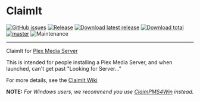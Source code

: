 # ClaimIt
[![GitHub issues](https://img.shields.io/github/issues/ukdtom/ClaimIt.svg?style=flat)](https://github.com/ukdtom/ClaimIt/issues)
[![Release](https://img.shields.io/github/release/ukdtom/ClaimIt.svg?style=flat)](https://github.com/ukdtom/ClaimIt/releases/latest)
[![Download latest release](https://img.shields.io/github/downloads/ukdtom/ClaimIt/latest/total.svg)](https://github.com/ukdtom/ClaimIt/releases/latest)
[![Download total](https://img.shields.io/github/downloads/ukdtom/ClaimIt/total.svg)](https://github.com/ukdtom/ClaimIt/releases)
[![master](https://img.shields.io/badge/master-stable-green.svg?maxAge=2592000)]()
![Maintenance](https://img.shields.io/badge/Maintained-Yes-green.svg)

***
ClaimIt for [Plex Media Server](https://support.plex.tv/hc/en-us)

This is intended for people installing a Plex Media Server, and when launched, can't get past "Looking for Server..."

For more details, see the [ClaimIt Wiki](https://github.com/ukdtom/ClaimIt/wiki)


**NOTE:** _For Windows users, we recommend you use [ClaimPMS4Win](https://github.com/ukdtom/ClaimPMS4Win/wiki) instead._
